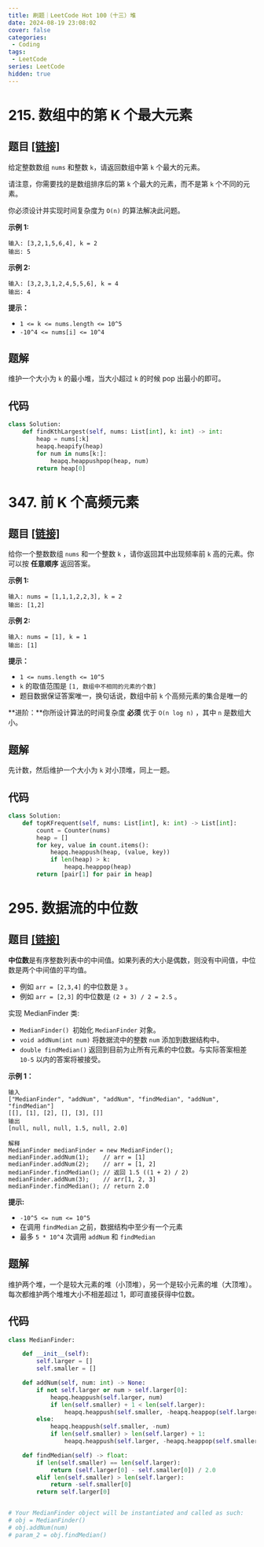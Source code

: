 ```yaml
---
title: 刷题｜LeetCode Hot 100（十三）堆
date: 2024-08-19 23:08:02
cover: false
categories:
 - Coding
tags:
 - LeetCode
series: LeetCode
hidden: true
---
```


# 215. 数组中的第 K 个最大元素

## 题目 [[链接]](https://leetcode.cn/problems/kth-largest-element-in-an-array/)

给定整数数组 `nums` 和整数 `k`，请返回数组中第 `k` 个最大的元素。

请注意，你需要找的是数组排序后的第 `k` 个最大的元素，而不是第 `k` 个不同的元素。

你必须设计并实现时间复杂度为 `O(n)` 的算法解决此问题。

**示例 1:**

```
输入: [3,2,1,5,6,4], k = 2
输出: 5
```

**示例 2:**

```
输入: [3,2,3,1,2,4,5,5,6], k = 4
输出: 4
```

**提示：**

- `1 <= k <= nums.length <= 10^5`
- `-10^4 <= nums[i] <= 10^4`

## 题解

维护一个大小为 `k` 的最小堆，当大小超过 `k` 的时候 pop 出最小的即可。

## 代码

```python
class Solution:
    def findKthLargest(self, nums: List[int], k: int) -> int:
        heap = nums[:k]
        heapq.heapify(heap)
        for num in nums[k:]:
            heapq.heappushpop(heap, num)
        return heap[0]
```

# 347. 前 K 个高频元素

##  题目 [[链接]](https://leetcode.cn/problems/top-k-frequent-elements/)

给你一个整数数组 `nums` 和一个整数 `k` ，请你返回其中出现频率前 `k` 高的元素。你可以按 **任意顺序** 返回答案。

 

**示例 1:**

```
输入: nums = [1,1,1,2,2,3], k = 2
输出: [1,2]
```

**示例 2:**

```
输入: nums = [1], k = 1
输出: [1]
```

**提示：**

- `1 <= nums.length <= 10^5`
- `k` 的取值范围是 `[1, 数组中不相同的元素的个数]`
- 题目数据保证答案唯一，换句话说，数组中前 `k` 个高频元素的集合是唯一的

**进阶：**你所设计算法的时间复杂度 **必须** 优于 `O(n log n)` ，其中 `n` 是数组大小。

## 题解

先计数，然后维护一个大小为 `k` 对小顶堆，同上一题。

## 代码

```python
class Solution:
    def topKFrequent(self, nums: List[int], k: int) -> List[int]:
        count = Counter(nums)
        heap = []
        for key, value in count.items():
            heapq.heappush(heap, (value, key))
            if len(heap) > k:
                heapq.heappop(heap)
        return [pair[1] for pair in heap]
```

# 295. 数据流的中位数

## 题目 [[链接]](https://leetcode.cn/problems/find-median-from-data-stream/)

**中位数**是有序整数列表中的中间值。如果列表的大小是偶数，则没有中间值，中位数是两个中间值的平均值。

- 例如 `arr = [2,3,4]` 的中位数是 `3` 。
- 例如 `arr = [2,3]` 的中位数是 `(2 + 3) / 2 = 2.5` 。

实现 MedianFinder 类:

- `MedianFinder() `初始化 `MedianFinder` 对象。
- `void addNum(int num)` 将数据流中的整数 `num` 添加到数据结构中。
- `double findMedian()` 返回到目前为止所有元素的中位数。与实际答案相差 `10-5` 以内的答案将被接受。

**示例 1：**

```
输入
["MedianFinder", "addNum", "addNum", "findMedian", "addNum", "findMedian"]
[[], [1], [2], [], [3], []]
输出
[null, null, null, 1.5, null, 2.0]

解释
MedianFinder medianFinder = new MedianFinder();
medianFinder.addNum(1);    // arr = [1]
medianFinder.addNum(2);    // arr = [1, 2]
medianFinder.findMedian(); // 返回 1.5 ((1 + 2) / 2)
medianFinder.addNum(3);    // arr[1, 2, 3]
medianFinder.findMedian(); // return 2.0
```

**提示:**

- `-10^5 <= num <= 10^5`
- 在调用 `findMedian` 之前，数据结构中至少有一个元素
- 最多 `5 * 10^4` 次调用 `addNum` 和 `findMedian`

## 题解

维护两个堆，一个是较大元素的堆（小顶堆），另一个是较小元素的堆（大顶堆）。每次都维护两个堆堆大小不相差超过 1，即可直接获得中位数。

## 代码

```python
class MedianFinder:

    def __init__(self):
        self.larger = []
        self.smaller = []

    def addNum(self, num: int) -> None:
        if not self.larger or num > self.larger[0]:
            heapq.heappush(self.larger, num)
            if len(self.smaller) + 1 < len(self.larger):
                heapq.heappush(self.smaller, -heapq.heappop(self.larger))
        else:
            heapq.heappush(self.smaller, -num)
            if len(self.smaller) > len(self.larger) + 1:
                heapq.heappush(self.larger, -heapq.heappop(self.smaller))

    def findMedian(self) -> float:
        if len(self.smaller) == len(self.larger):
            return (self.larger[0] - self.smaller[0]) / 2.0
        elif len(self.smaller) > len(self.larger):
            return -self.smaller[0]
        return self.larger[0]


# Your MedianFinder object will be instantiated and called as such:
# obj = MedianFinder()
# obj.addNum(num)
# param_2 = obj.findMedian()
```


